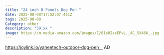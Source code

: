 ```yaml
---
title: "24 inch 8 Panels Dog Pen "
date: 2025-08-08T17:52:07.461Z
tags: 2025-08-08
Category: other
description: "39.xx "
image: https://m.media-amazon.com/images/I/81s0IasEPvL._AC_SX466_.jpg
---
```

https://joylink.io/yaheetech-outdoor-dog-pen    AD